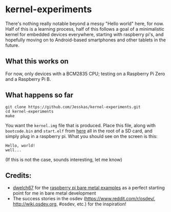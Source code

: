 # kernel-experiments
There's nothing really notable beyond a messy "Hello world" here, for now.
Half of this is a learning process, half of this follows a goal of a minimalistic kernel for embedded devices everywhere, starting with raspberry pi's, and hopefully moving on to Android-based smartphones and other tablets in the future.

## What this works on
For now, only devices with a BCM2835 CPU; testing on a Raspberry Pi Zero and a Raspberry Pi B.

## What happens so far
```
git clone https://github.com/Jesskas/kernel-experiments.git
cd kernel-experiments
make
```
You want the `kernel.img` file that is produced. Place this file, along with `bootcode.bin` and `start.elf` from [here](https://github.com/raspberrypi/firmware/tree/master/boot "Raspberry Pi Firmware") all in the root of a SD card, and simply plug in a raspberry pi. What you should see on the screen is this:
```
Hello, world!
well...
```
(If this is not the case, sounds interesting, let me know)

## Credits:
- [dwelch67](https://github.com/dwelch67) for the [raspberry pi bare metal examples](https://github.com/dwelch67/raspberrypi) as a perfect starting point for me in bare metal development
- The success stories in the osdev (https://www.reddit.com/r/osdev/, http://wiki.osdev.org, #osdev, etc.) for the inspiration!
